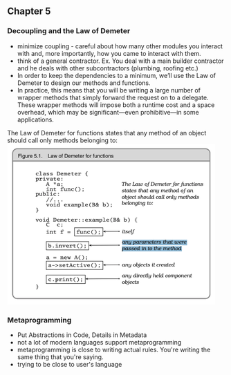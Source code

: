 ## Chapter 5

### Decoupling and the Law of Demeter
- minimize coupling -  careful about how many other modules you
interact with and, more importantly, how you came to interact with
them.
- think of a general contractor. Ex. You deal with a main builder contractor and
he deals with other subcontractors (plumbing, roofing etc.)
- In order to keep the dependencies to a minimum, we’ll use the Law of Demeter to design
our methods and functions.
- In practice, this means that you will be writing
a large number of wrapper methods that simply forward the request on
to a delegate. These wrapper methods will impose both a runtime cost
and a space overhead, which may be significant—even prohibitive—in
some applications.

The Law of Demeter for functions states that any method of an object should call only methods
belonging to:
![alt text](../images/lawOfDemeterForFunctions.png)

### Metaprogramming

- Put Abstractions in Code, Details in Metadata
- not a lot of modern languages support metaprogramming
- metaprogramming is close to writing actual rules. You're writing the same thing that you're saying.
- trying to be close to user's language